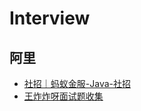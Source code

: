 # Interview



## 阿里

- [社招｜蚂蚁金服-Java-社招](https://zhuanlan.zhihu.com/p/78480883)
- [王炸炸呀面试题收集](https://juejin.im/user/5ce8bb4b6fb9a07ebd48b1ac/posts)